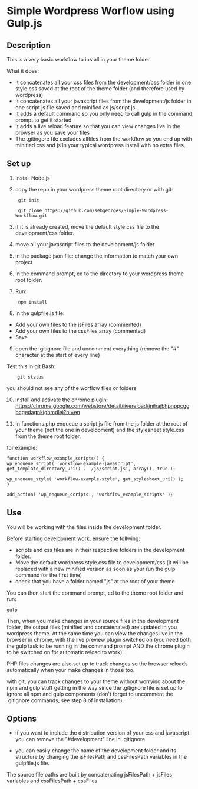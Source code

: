 # Simple Wordpress Worflow using Gulp.js

## Description

This is a very basic workflow to install in your theme folder.

What it does:
- It concatenates all your css files from the development/css folder in one style.css saved at the root of the theme folder (and therefore used by wordpress)
- It concatenates all your javascript files from the development/js folder in one script.js file saved and minified as js/script.js.
- It adds a default command so you only need to call gulp in the command prompt to get it started
- It adds a live reload feature so that you can view changes live in the browser as you save your files
- The .gitingore file excludes allfiles from the workflow so you end up with minified css and js in your typical wordpress install with no extra files.

## Set up

1. Install Node.js

2. copy the repo in your wordpress theme root directory or with git:

        git init
    
        git clone https://github.com/sebgeorges/Simple-Wordpress-Workflow.git

3. if it is already created, move the default style.css file to the development/css folder.

4. move all your javascript files to the development/js folder

5. in the package.json file:
change the information to match your own project

6. In the command prompt, cd to the 
directory to your wordpress theme root folder.
    
7. Run:

        npm install

8. In the gulpfile.js file:
- Add your own files to the jsFiles array (commented)
- Add your own files to the cssFiles array (commented)
- Save


9. open the .gitignore file and uncomment everything (remove the "#" character at the start of every line)

Test this in git Bash:

        git status
    
you should not see any of the worflow files or folders

10. install and activate the chrome plugin:
https://chrome.google.com/webstore/detail/livereload/jnihajbhpnppcggbcgedagnkighmdlei?hl=en
    
11. In functions.php enqueue a script.js file from the js folder at the root of your theme (not the one in development) and the stylesheet style.css from the theme root folder.

for example:

    function workflow_example_scripts() {
    wp_enqueue_script( 'workflow-example-javascript', get_template_directory_uri() . '/js/script.js', array(), true );
    
    wp_enqueue_style( 'workflow-example-style', get_stylesheet_uri() );
    }
    
    add_action( 'wp_enqueue_scripts', 'workflow_example_scripts' );


## Use

You will be working with the files inside the development folder.

Before starting development work, ensure the follwing:
- scripts and css files are in their respective folders in the development folder. 
- Move the default wordpress style.css file to development/css (it will be replaced with a new minified version as soon as your run the gulp command for the first time)
- check that you have a folder named "js" at the root of your theme

You can then start the command prompt, cd to the theme root folder and run:

    gulp

Then, when you make changes in your source files in the development folder, the output files (minified and concatenated) are updated in you wordpress theme. At the same time you can view the changes live in the browser in chrome, with the live preview plugin switched on (you need both the gulp task to be running in the command prompt AND the chrome plugin to be switched on for automatic reload to work).

PHP files changes are also set up to track changes so the browser reloads automatically when your make changes in those too.

with git, you can track changes to your theme without worrying about the npm and gulp stuff getting in the way since the .gitignore file is set up to ignore all npm and gulp components (don't forget to uncomment the .gitignore commands, see step 8 of installation).

## Options

- if you want to include the distribution version of your css and javascript you can remove the "#development" line in .gitignore.

- you can easily change the name of the development folder and its structure by changing the jsFilesPath and cssFilesPath variables in the gulpfile.js file.

The source file paths are built by concatenating jsFilesPath + jsFiles variables and cssFilesPath + cssFiles.




